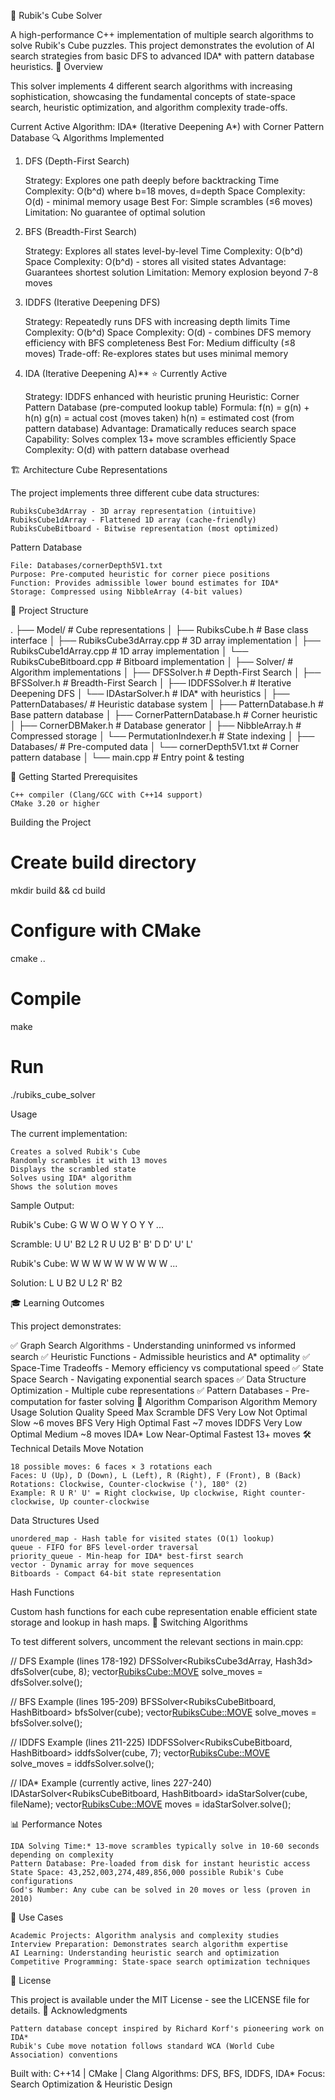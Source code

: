 🎲 Rubik's Cube Solver

A high-performance C++ implementation of multiple search algorithms to solve Rubik's Cube puzzles. This project demonstrates the evolution of AI search strategies from basic DFS to advanced IDA* with pattern database heuristics.
🎯 Overview

This solver implements 4 different search algorithms with increasing sophistication, showcasing the fundamental concepts of state-space search, heuristic optimization, and algorithm complexity trade-offs.

Current Active Algorithm: IDA* (Iterative Deepening A*) with Corner Pattern Database
🔍 Algorithms Implemented
1. DFS (Depth-First Search)

    Strategy: Explores one path deeply before backtracking
    Time Complexity: O(b^d) where b=18 moves, d=depth
    Space Complexity: O(d) - minimal memory usage
    Best For: Simple scrambles (≤6 moves)
    Limitation: No guarantee of optimal solution

2. BFS (Breadth-First Search)

    Strategy: Explores all states level-by-level
    Time Complexity: O(b^d)
    Space Complexity: O(b^d) - stores all visited states
    Advantage: Guarantees shortest solution
    Limitation: Memory explosion beyond 7-8 moves

3. IDDFS (Iterative Deepening DFS)

    Strategy: Repeatedly runs DFS with increasing depth limits
    Time Complexity: O(b^d)
    Space Complexity: O(d) - combines DFS memory efficiency with BFS completeness
    Best For: Medium difficulty (≤8 moves)
    Trade-off: Re-explores states but uses minimal memory

4. IDA (Iterative Deepening A)** ⭐ Currently Active

    Strategy: IDDFS enhanced with heuristic pruning
    Heuristic: Corner Pattern Database (pre-computed lookup table)
    Formula: f(n) = g(n) + h(n)
        g(n) = actual cost (moves taken)
        h(n) = estimated cost (from pattern database)
    Advantage: Dramatically reduces search space
    Capability: Solves complex 13+ move scrambles efficiently
    Space Complexity: O(d) with pattern database overhead

🏗️ Architecture
Cube Representations

The project implements three different cube data structures:

    RubiksCube3dArray - 3D array representation (intuitive)
    RubiksCube1dArray - Flattened 1D array (cache-friendly)
    RubiksCubeBitboard - Bitwise representation (most optimized)

Pattern Database

    File: Databases/cornerDepth5V1.txt
    Purpose: Pre-computed heuristic for corner piece positions
    Function: Provides admissible lower bound estimates for IDA*
    Storage: Compressed using NibbleArray (4-bit values)

📁 Project Structure

.
├── Model/                      # Cube representations
│   ├── RubiksCube.h           # Base class interface
│   ├── RubiksCube3dArray.cpp  # 3D array implementation
│   ├── RubiksCube1dArray.cpp  # 1D array implementation
│   └── RubiksCubeBitboard.cpp # Bitboard implementation
│
├── Solver/                     # Algorithm implementations
│   ├── DFSSolver.h            # Depth-First Search
│   ├── BFSSolver.h            # Breadth-First Search
│   ├── IDDFSSolver.h          # Iterative Deepening DFS
│   └── IDAstarSolver.h        # IDA* with heuristics
│
├── PatternDatabases/          # Heuristic database system
│   ├── PatternDatabase.h      # Base pattern database
│   ├── CornerPatternDatabase.h # Corner heuristic
│   ├── CornerDBMaker.h        # Database generator
│   ├── NibbleArray.h          # Compressed storage
│   └── PermutationIndexer.h   # State indexing
│
├── Databases/                 # Pre-computed data
│   └── cornerDepth5V1.txt     # Corner pattern database
│
└── main.cpp                   # Entry point & testing

🚀 Getting Started
Prerequisites

    C++ compiler (Clang/GCC with C++14 support)
    CMake 3.20 or higher

Building the Project

# Create build directory
mkdir build && cd build

# Configure with CMake
cmake ..

# Compile
make

# Run
./rubiks_cube_solver

Usage

The current implementation:

    Creates a solved Rubik's Cube
    Randomly scrambles it with 13 moves
    Displays the scrambled state
    Solves using IDA* algorithm
    Shows the solution moves

Sample Output:

Rubik's Cube:
       G W W 
       O W Y 
       O Y Y 
...

Scramble: U U' B2 L2 R U U2 B' B' D D' U' L'

Rubik's Cube:
       W W W 
       W W W 
       W W W 
...

Solution: L U B2 U L2 R' B2

🎓 Learning Outcomes

This project demonstrates:

✅ Graph Search Algorithms - Understanding uninformed vs informed search
✅ Heuristic Functions - Admissible heuristics and A* optimality
✅ Space-Time Tradeoffs - Memory efficiency vs computational speed
✅ State Space Search - Navigating exponential search spaces
✅ Data Structure Optimization - Multiple cube representations
✅ Pattern Databases - Pre-computation for faster solving
🔬 Algorithm Comparison
Algorithm	Memory Usage	Solution Quality	Speed	Max Scramble
DFS	Very Low	Not Optimal	Slow	~6 moves
BFS	Very High	Optimal	Fast	~7 moves
IDDFS	Very Low	Optimal	Medium	~8 moves
IDA*	Low	Near-Optimal	Fastest	13+ moves
🛠️ Technical Details
Move Notation

    18 possible moves: 6 faces × 3 rotations each
    Faces: U (Up), D (Down), L (Left), R (Right), F (Front), B (Back)
    Rotations: Clockwise, Counter-clockwise ('), 180° (2)
    Example: R U R' U' = Right clockwise, Up clockwise, Right counter-clockwise, Up counter-clockwise

Data Structures Used

    unordered_map - Hash table for visited states (O(1) lookup)
    queue - FIFO for BFS level-order traversal
    priority_queue - Min-heap for IDA* best-first search
    vector - Dynamic array for move sequences
    Bitboards - Compact 64-bit state representation

Hash Functions

Custom hash functions for each cube representation enable efficient state storage and lookup in hash maps.
🔄 Switching Algorithms

To test different solvers, uncomment the relevant sections in main.cpp:

// DFS Example (lines 178-192)
DFSSolver<RubiksCube3dArray, Hash3d> dfsSolver(cube, 8);
vector<RubiksCube::MOVE> solve_moves = dfsSolver.solve();

// BFS Example (lines 195-209)
BFSSolver<RubiksCubeBitboard, HashBitboard> bfsSolver(cube);
vector<RubiksCube::MOVE> solve_moves = bfsSolver.solve();

// IDDFS Example (lines 211-225)
IDDFSSolver<RubiksCubeBitboard, HashBitboard> iddfsSolver(cube, 7);
vector<RubiksCube::MOVE> solve_moves = iddfsSolver.solve();

// IDA* Example (currently active, lines 227-240)
IDAstarSolver<RubiksCubeBitboard, HashBitboard> idaStarSolver(cube, fileName);
vector<RubiksCube::MOVE> moves = idaStarSolver.solve();

📊 Performance Notes

    IDA Solving Time:* 13-move scrambles typically solve in 10-60 seconds depending on complexity
    Pattern Database: Pre-loaded from disk for instant heuristic access
    State Space: 43,252,003,274,489,856,000 possible Rubik's Cube configurations
    God's Number: Any cube can be solved in 20 moves or less (proven in 2010)

🤝 Use Cases

    Academic Projects: Algorithm analysis and complexity studies
    Interview Preparation: Demonstrates search algorithm expertise
    AI Learning: Understanding heuristic search and optimization
    Competitive Programming: State-space search optimization techniques

📝 License

This project is available under the MIT License - see the LICENSE file for details.
🙏 Acknowledgments

    Pattern database concept inspired by Richard Korf's pioneering work on IDA*
    Rubik's Cube move notation follows standard WCA (World Cube Association) conventions

Built with: C++14 | CMake | Clang
Algorithms: DFS, BFS, IDDFS, IDA*
Focus: Search Optimization & Heuristic Design
